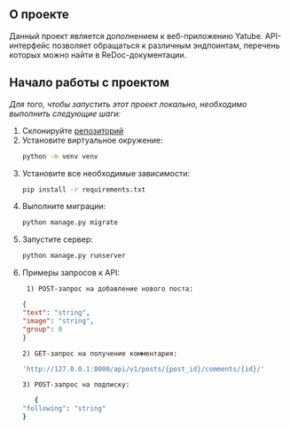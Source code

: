 <!-- О проекте -->
## О проекте

Данный проект является дополнением к веб-приложению Yatube. API-интерфейс позволяет обращаться к различным эндпоинтам, перечень которых можно найти в ReDoc-документации.


<!-- Начало работы -->
## Начало работы с проектом

_Для того, чтобы запустить этот проект локально, необходимо выполнить следующие шаги:_ 

1. Склонируйте [репозиторий](https://github.com/kabachok-prog/api_final_yatube)
2. Установите виртуальное окружение:
    ```sh
   python -m venv venv
   ```
2. Установите все необходимые зависимости:
   ```sh
   pip install -r requirements.txt
   ```
3. Выполните миграции:
   ```sh
   python manage.py migrate
   ```
4. Запустите сервер:
   ```sh
   python manage.py runserver
   ```
5. Примеры запросов к API:
   ```
    1) POST-запрос на добавление нового поста:
   ```
   ```json
   {
   "text": "string",
   "image": "string",
   "group": 0
   }
   ```
   ```
   2) GET-запрос на получение комментария:
   ```
   ```sh
   'http://127.0.0.1:8000/api/v1/posts/{post_id}/comments/{id}/'
   ```
   ```
   3) POST-запрос на подписку:
   ```
   ```sh
      {
   "following": "string"
   }
   ```
